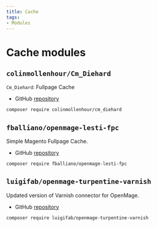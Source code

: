 ```yaml
---
title: Cache
tags:
- Modules
---
```


# Cache modules

## `colinmollenhour/Cm_Diehard`
`Cm_Diehard`: Fullpage Cache

- GitHub [repository](https://github.com/colinmollenhour/Cm_Diehard)

```bash
composer require colinmollenhour/cm_diehard
```

## `fballiano/openmage-lesti-fpc`
Simple Magento Fullpage Cache.

- GitHub [repository](https://github.com/fballiano/openmage-lesti-fpc)

```bash
composer require fballiano/openmage-lesti-fpc
```

## `luigifab/openmage-turpentine-varnish`
Updated version of Varnish connector for OpenMage.

- GitHub [repository](https://github.com/luigifab/openmage-turpentine-varnish)

```bash
composer require luigifab/openmage-turpentine-varnish
```
